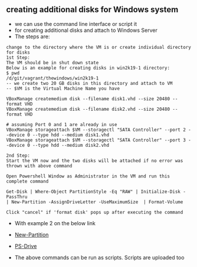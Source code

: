 ## creating additional disks for Windows system 
* we can use the command line interface or script it
* for creating additional disks and attach to Windows Server
* The steps are:
```
change to the directory where the VM is or create individual directory for disks
1st Step:
The VM should be in shut down state 
Below is an example for creating disks in win2k19-1 directory:
$ pwd
/d/git/vagrant/thewindows/win2k19-1
-- we create two 20 GB disks in this directory and attach to VM
-- $VM is the Virtual Machine Name you have

VBoxManage createmedium disk --filename disk1.vhd --size 20480 --format VHD
VBoxManage createmedium disk --filename disk2.vhd --size 20480 --format VHD

# assuming Port 0 and 1 are already in use 
VBoxManage storageattach $VM --storagectl "SATA Controller" --port 2 --device 0 --type hdd --medium disk1.vhd
VBoxManage storageattach $VM --storagectl "SATA Controller" --port 3 --device 0 --type hdd --medium disk2.vhd

2nd Step:
Start the VM now and the two disks will be attached if no error was thrown with above command

Open Powershell Window as Administrator in the VM and run this complete command 

Get-Disk | Where-Object PartitionStyle -Eq "RAW" | Initialize-Disk -PassThru 
| New-Partition -AssignDriveLetter -UseMaximumSize  | Format-Volume

Click "cancel" if 'format disk' pops up after executing the command
```
* With example 2 on the below link
* [New-Partition](https://docs.microsoft.com/en-us/powershell/module/storage/new-partition?view=win10-ps) 

* [PS-Drive](https://docs.microsoft.com/en-us/powershell/module/microsoft.powershell.management/new-psdrive?view=powershell-7.1#related-links)

* The above commands can be run as scripts. Scripts are uploaded too
